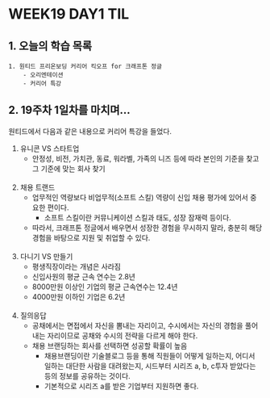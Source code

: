 # WEEK19 DAY1 TIL

## 1. 오늘의 학습 목록
```
1. 원티드 프리온보딩 커리어 킥오프 for 크래프톤 정글
    - 오리엔테이션
    - 커리어 특강
```

## 2. 19주차 1일차를 마치며...
원티드에서 다음과 같은 내용으로 커리어 특강을 들었다.

1. 유니콘 VS 스타트업
    - 안정성, 비전, 가치관, 동료, 워라벨, 가족의 니즈 등에 따라 본인의 기준을 찾고 그 기준에 맞는 회사 찾기<br><br>
2. 채용 트랜드
    - 업무적인 역량보다 비업무적(소프트 스킬) 역량이 신입 채용 평가에 있어서 중요한 편이다.
        - 소프트 스킬이란 커뮤니케이션 스킬과 태도, 성장 잠재력 등이다.
    - 따라서, 크래프톤 정글에서 배우면서 성장한 경험을 무시하지 말라, 충분히 해당 경험을 바탕으로 지원 및 취업할 수 있다.<br><br>
3. 다니기 VS 만들기
    - 평생직장이라는 개념은 사라짐
    - 신입사원의 평균 근속 연수는 2.8년
    - 8000만원 이상인 기업의 평균 근속연수는 12.4년
    - 4000만원 이하인 기업은 6.2년<br><br>
4. 질의응답
    - 공채에서는 면접에서 자신을 뽐내는 자리이고, 수시에서는 자신의 경험을 풀어내는 자리이므로 공채와 수시의 전략을 다르게 해야 한다.
    - 채용 브랜딩하는 회사를 선택하면 성공할 확률이 높음
        - 채용브랜딩이란 기술블로그 등을 통해 직원들이 어떻게 일하는지, 어디서 일하는 대단한 사람을 대려왔는지, 시드부터 시리즈 a, b, c투자 받았다는 등의 정보를 공유하는 것이다.
        - 기본적으로 시리즈 a를 받은 기업부터 지원하면 좋다.